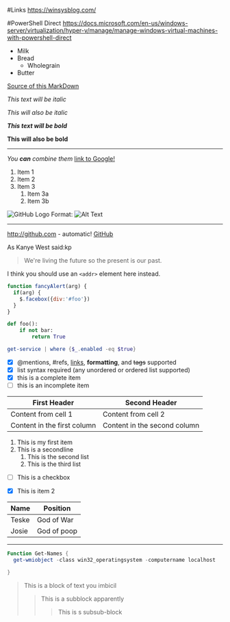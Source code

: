 #Links
https://winsysblog.com/

#PowerShell Direct
https://docs.microsoft.com/en-us/windows-server/virtualization/hyper-v/manage/manage-windows-virtual-machines-with-powershell-direct

* Milk
* Bread
    * Wholegrain
* Butter

[Source of this MarkDown](https://guides.github.com/features/mastering-markdown/)

*This text will be italic*

_This will also be italic_

***This text will be bold***

__This will also be bold__

---

_You **can** combine them_
[link to Google!](http://google.com)

1. Item 1
1. Item 2
1. Item 3
   1. Item 3a
   1. Item 3b

![GitHub Logo](c:\scripts\logo.png)
Format: ![Alt Text](url)


---
http://github.com - automatic!
[GitHub](http://github.com)

As Kanye West said:kp

> We're living the future so
> the present is our past.

I think you should use an
`<addr>` element here instead.

```javascript
function fancyAlert(arg) {
  if(arg) {
    $.facebox({div:'#foo'})
  }
}
```
```python
def foo():
    if not bar:
        return True
```
```powershell
get-service | where {$_.enabled -eq $true}
```

- [x] @mentions, #refs, [links](), **formatting**, and <del>tags</del> supported
- [x] list syntax required (any unordered or ordered list supported)
- [x] this is a complete item
- [ ] this is an incomplete item

First Header | Second Header
------------ | -------------
Content from cell 1 | Content from cell 2
Content in the first column | Content in the second column

1. This is my first item
1. This is a secondline
    1. This is the second list
    1. This is the third list

- [ ] This is a checkbox
- [x] This is item 2


Name | Position
-----|----------
Teske|God of War
Josie|God of poop
---
```PowerShell
Function Get-Names {
  get-wmiobject -class win32_operatingsystem -computername localhost

}
```
> This is a block of text you imbicil
>> This is a subblock apparently
>>> This is s subsub-block


